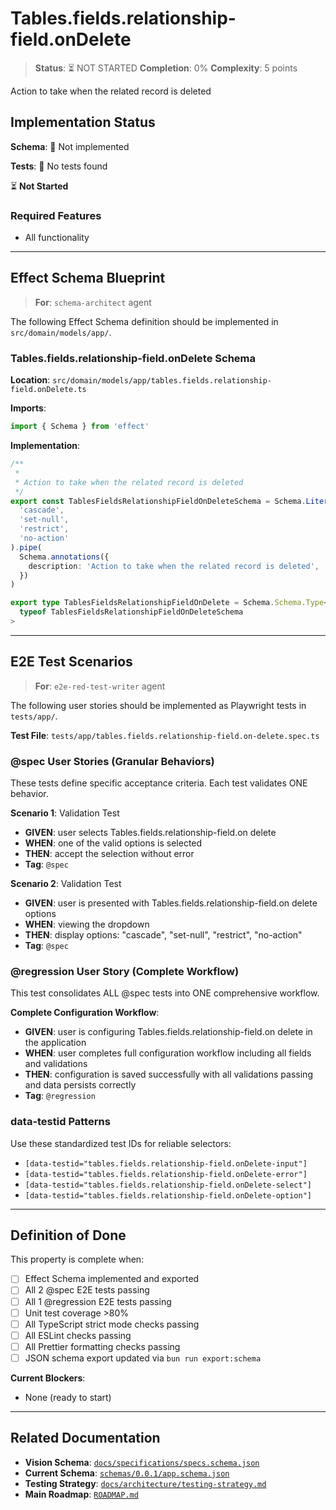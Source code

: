 # Tables.fields.relationship-field.onDelete

> **Status**: ⏳ NOT STARTED
> **Completion**: 0%
> **Complexity**: 5 points

Action to take when the related record is deleted

## Implementation Status

**Schema**: 🔴 Not implemented

**Tests**: 🔴 No tests found

⏳ **Not Started**

### Required Features

- All functionality

---

## Effect Schema Blueprint

> **For**: `schema-architect` agent

The following Effect Schema definition should be implemented in `src/domain/models/app/`.

### Tables.fields.relationship-field.onDelete Schema

**Location**: `src/domain/models/app/tables.fields.relationship-field.onDelete.ts`

**Imports**:

```typescript
import { Schema } from 'effect'
```

**Implementation**:

```typescript
/**
 *
 * Action to take when the related record is deleted
 */
export const TablesFieldsRelationshipFieldOnDeleteSchema = Schema.Literal(
  'cascade',
  'set-null',
  'restrict',
  'no-action'
).pipe(
  Schema.annotations({
    description: 'Action to take when the related record is deleted',
  })
)

export type TablesFieldsRelationshipFieldOnDelete = Schema.Schema.Type<
  typeof TablesFieldsRelationshipFieldOnDeleteSchema
>
```

---

## E2E Test Scenarios

> **For**: `e2e-red-test-writer` agent

The following user stories should be implemented as Playwright tests in `tests/app/`.

**Test File**: `tests/app/tables.fields.relationship-field.on-delete.spec.ts`

### @spec User Stories (Granular Behaviors)

These tests define specific acceptance criteria. Each test validates ONE behavior.

**Scenario 1**: Validation Test

- **GIVEN**: user selects Tables.fields.relationship-field.on delete
- **WHEN**: one of the valid options is selected
- **THEN**: accept the selection without error
- **Tag**: `@spec`

**Scenario 2**: Validation Test

- **GIVEN**: user is presented with Tables.fields.relationship-field.on delete options
- **WHEN**: viewing the dropdown
- **THEN**: display options: "cascade", "set-null", "restrict", "no-action"
- **Tag**: `@spec`

### @regression User Story (Complete Workflow)

This test consolidates ALL @spec tests into ONE comprehensive workflow.

**Complete Configuration Workflow**:

- **GIVEN**: user is configuring Tables.fields.relationship-field.on delete in the application
- **WHEN**: user completes full configuration workflow including all fields and validations
- **THEN**: configuration is saved successfully with all validations passing and data persists correctly
- **Tag**: `@regression`

### data-testid Patterns

Use these standardized test IDs for reliable selectors:

- `[data-testid="tables.fields.relationship-field.onDelete-input"]`
- `[data-testid="tables.fields.relationship-field.onDelete-error"]`
- `[data-testid="tables.fields.relationship-field.onDelete-select"]`
- `[data-testid="tables.fields.relationship-field.onDelete-option"]`

---

## Definition of Done

This property is complete when:

- [ ] Effect Schema implemented and exported
- [ ] All 2 @spec E2E tests passing
- [ ] All 1 @regression E2E tests passing
- [ ] Unit test coverage >80%
- [ ] All TypeScript strict mode checks passing
- [ ] All ESLint checks passing
- [ ] All Prettier formatting checks passing
- [ ] JSON schema export updated via `bun run export:schema`

**Current Blockers**:

- None (ready to start)

---

## Related Documentation

- **Vision Schema**: [`docs/specifications/specs.schema.json`](../specs.schema.json)
- **Current Schema**: [`schemas/0.0.1/app.schema.json`](../../schemas/0.0.1/app.schema.json)
- **Testing Strategy**: [`docs/architecture/testing-strategy.md`](../../architecture/testing-strategy.md)
- **Main Roadmap**: [`ROADMAP.md`](../../../ROADMAP.md)
